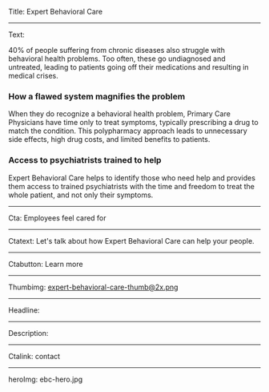 Title: Expert Behavioral Care

----

Text:

40% of people suffering from chronic diseases also struggle with behavioral health problems. Too often, these go undiagnosed and untreated, leading to patients going off their medications and resulting in medical crises.

### How a flawed system magnifies the problem

When they do recognize a behavioral health problem, Primary Care Physicians have time only to treat symptoms, typically prescribing a drug to match the condition. This polypharmacy approach leads to unnecessary side effects, high drug costs, and limited benefits to patients.

### Access to psychiatrists trained to help

Expert Behavioral Care helps to identify those who need help and provides them access to trained psychiatrists with the time and freedom to treat the whole patient, and not only their symptoms.

----

Cta: Employees feel cared for

----

Ctatext: Let's talk about how Expert Behavioral Care can help your people.

----

Ctabutton: Learn more

----

Thumbimg: expert-behavioral-care-thumb@2x.png

----

Headline:

----

Description:

----

Ctalink: contact

----

heroImg: ebc-hero.jpg
